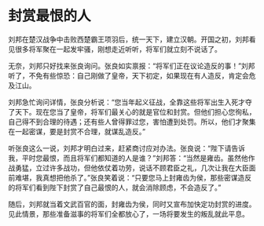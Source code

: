 # 封赏最恨的人

刘邦在楚汉战争中击败西楚霸王项羽后，统一天下，建立汉朝。开国之初，刘邦看见很多将军聚在一起发牢骚，刚想走近听听，将军们就立刻不说话了。 

无奈，刘邦只好找来张良询问。张良如实禀报：“将军们正在议论造反的事！”刘邦听了，不免有些惊恐：自己刚做了皇帝，天下初定，如果现在有人造反，肯定会危及江山。 

刘邦急忙询问详情，张良分析说：“您当年起义征战，全靠这些将军出生入死才夺了天下。现在您当了皇帝，将军们最关心的就是官位和封赏。但他们担心您徇私，自己得不到合理的待遇；还有些人曾得罪过您，害怕遭到处罚。所以，他们才聚集在一起密谋，要是封赏不合理，就谋乱造反。” 

听张良这么一说，刘邦才明白过来，赶紧商讨应对办法。张良说：“陛下请告诉我，平时您最恨，而且将军们都知道的人是谁？”刘邦答：“当然是雍齿。虽然他作战勇猛，立过许多战功，但他依仗着功劳，说话不顾君臣之礼，几次让我在大臣面前难堪，我真想把他杀了。”张良笑着说：“只要您马上封雍齿为侯，那些密谋造反的将军们看到陛下封赏了自己最恨的人，就会消除顾虑，不会造反了。” 

随后，刘邦就当着文武百官的面，封雍齿为侯，同时又宣布加快定功封赏的进度。见此情景，那些准备滋事的将军们全都放心了，一场将要发生的叛乱就此平息。